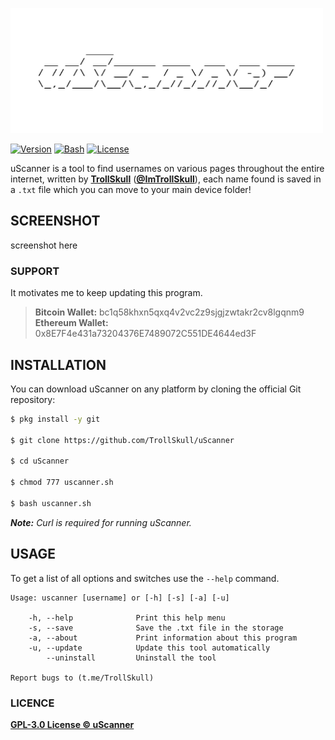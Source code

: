 <p align="left">
<img src="/resources/uscanner.jpg" width="500" height="200"/>

[![Version](https://img.shields.io/badge/Version-0.1%2020210930-green)]()
[![Bash](https://img.shields.io/badge/Made%20with-Bash-blue)]()
[![License](https://img.shields.io/badge/License-GPL%203.0-yellow)]()

uScanner is a tool to find usernames on various pages throughout the entire internet, written by **[TrollSkull](https://github.com/TrollSkull)** (**[@ImTrollSkull](https://twitter.com/ImTrollSkull)**), each name found is saved in a `.txt` file which you can move to your main device folder!


## SCREENSHOT

screenshot here

### SUPPORT

It motivates me to keep updating this program.

> **Bitcoin Wallet:** bc1q58khxn5qxq4v2vc2z9sjgjzwtakr2cv8lgqnm9 </br>
> **Ethereum Wallet:** 0x8E7F4e431a73204376E7489072C551DE4644ed3F

## INSTALLATION

You can download uScanner on any platform by cloning the official Git repository:

```bash
$ pkg install -y git 

$ git clone https://github.com/TrollSkull/uScanner

$ cd uScanner
    
$ chmod 777 uscanner.sh
    
$ bash uscanner.sh
```

*__Note:__ Curl is required for running uScanner.*

## USAGE

To get a list of all options and switches use the `--help` command.

    Usage: uscanner [username] or [-h] [-s] [-a] [-u]

        -h, --help              Print this help menu
        -s, --save              Save the .txt file in the storage
        -a, --about             Print information about this program
        -u, --update            Update this tool automatically
            --uninstall         Uninstall the tool

    Report bugs to (t.me/TrollSkull)
    
### LICENCE

**[GPL-3.0 License © uScanner](https://github.com/TrollSkull/uScanner/blob/main/LICENSE)**
